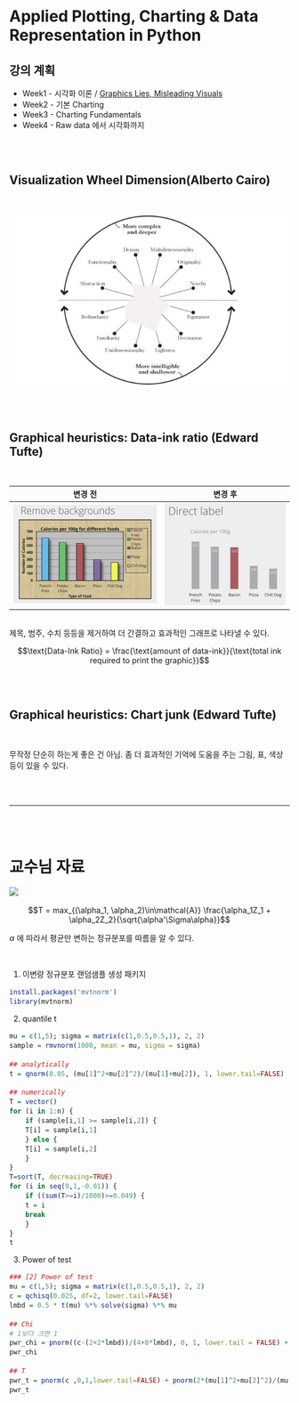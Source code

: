 # Applied Plotting, Charting & Data Representation in Python

## 강의 계획

- Week1 - 시각화 이론 / [Graphics Lies, Misleading Visuals](https://faculty.ucmerced.edu/jvevea/classes/Spark/readings/Cairo2015_Chapter_GraphicsLiesMisleadingVisuals.pdf)
- Week2 - 기본 Charting
- Week3 - Charting Fundamentals
- Week4 - Raw data 에서 시각화까지

<br><br>

## Visualization Wheel Dimension(Alberto Cairo)
<br>

![isualizationWheel](_assets/2021/VisualizationWheel.png)

<br><br>

## Graphical heuristics: Data-ink ratio (Edward Tufte)
<br>

|변경 전|변경 후|
|:-:|:-:|
|![First Image](_assets/2021/Chart1.png)|![Second Image](_assets/2021/Chart2.png)|

<br>
제목, 범주, 수치 등등을 제거하여 더 간결하고 효과적인 그래프로 나타낼 수 있다.

$$\text{Data-Ink Ratio} = \frac{\text{amount of data-ink}}{\text{total ink required to print the graphic}}$$

<br><br>

## Graphical heuristics: Chart junk (Edward Tufte)
<br>

무작정 단순히 하는게 좋은 건 아님. 좀 더 효과적인 기억에 도움을 주는 그림, 표, 색상 등이 있을 수 있다.

<br><br>

---

<br><br>

# 교수님 자료

<img src="https://render.githubusercontent.com/render/math?math=e^{i \pi} = -1">

$$T = max_{(\alpha_1, \alpha_2)\in\mathcal{A}} \frac{\alpha_1Z_1 + \alpha_2Z_2}{\sqrt{\alpha'\Sigma\alpha}}$$

$\alpha$ 에 따라서 평균만 변하는 정규분포를 따름을 알 수 있다.

<br>

1. 이변량 정규분포 랜덤샘플 생성 패키지

```r
install.packages('mvtnorm')
library(mvtnorm)
```

2. quantile t

```r
mu = c(1,5); sigma = matrix(c(1,0.5,0.5,1), 2, 2)
sample = rmvnorm(1000, mean = mu, sigma = sigma)

## analytically
t = qnorm(0.05, (mu[1]^2+mu[2]^2)/(mu[1]+mu[2]), 1, lower.tail=FALSE)

## numerically
T = vector()
for (i in 1:n) {
    if (sample[i,1] >= sample[i,2]) {
    T[i] = sample[i,1]
    } else {
    T[i] = sample[i,2]
    }
}
T=sort(T, decreasing=TRUE)
for (i in seq(9,1,-0.01)) {
    if ((sum(T>=i)/1000)>=0.049) {
    t = i
    break
    }
}
t
```

3. Power of test

```r
### [2] Power of test
mu = c(1,5); sigma = matrix(c(1,0.5,0.5,1), 2, 2)
c = qchisq(0.025, df=2, lower.tail=FALSE)
lmbd = 0.5 * t(mu) %*% solve(sigma) %*% mu

## Chi
# 1보다 크면 1
pwr_chi = pnorm((c-(2+2*lmbd))/(4+8*lmbd), 0, 1, lower.tail = FALSE) + pnorm(-(c-(2+2*lmbd))/(4+8*lmbd), 0, 1, lower.tail = TRUE)
pwr_chi

## T
pwr_t = pnorm(c ,0,1,lower.tail=FALSE) + pnorm(2*(mu[1]^2+mu[2]^2)/(mu[1]+mu[2])-c ,0,1,lower.tail=TRUE)
pwr_t
```